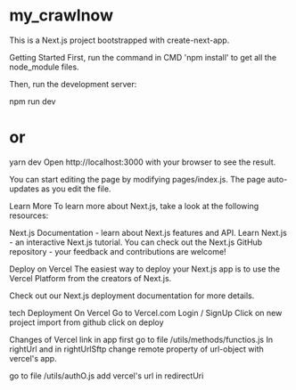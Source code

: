 # my_crawlnow

This is a Next.js project bootstrapped with create-next-app.

Getting Started
First, run the command in CMD 'npm install' to get all the node_module files.

Then, run the development server:

npm run dev
# or
yarn dev
Open http://localhost:3000 with your browser to see the result.

You can start editing the page by modifying pages/index.js. The page auto-updates as you edit the file.

Learn More
To learn more about Next.js, take a look at the following resources:

Next.js Documentation - learn about Next.js features and API.
Learn Next.js - an interactive Next.js tutorial.
You can check out the Next.js GitHub repository - your feedback and contributions are welcome!

Deploy on Vercel
The easiest way to deploy your Next.js app is to use the Vercel Platform from the creators of Next.js.

Check out our Next.js deployment documentation for more details.

tech
Deployment On Vercel
Go to Vercel.com Login / SignUp Click on new project import from github click on deploy

Changes of Vercel link in app
first go to file /utils/methods/functios.js In rightUrl and in rightUrlSftp change remote property of url-object with vercel's app.

go to file /utils/authO.js add vercel's url in redirectUri